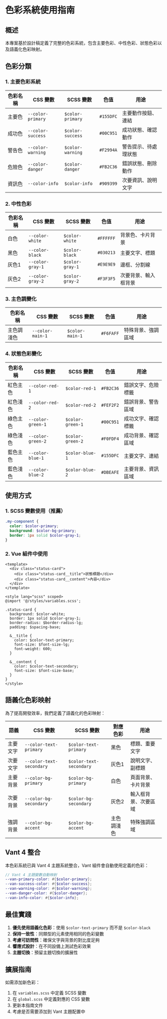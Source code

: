 # 色彩系統使用指南

## 概述

本專案基於設計稿定義了完整的色彩系統，包含主要色彩、中性色彩、狀態色彩以及語義化色彩映射。

## 色彩分類

### 1. 主要色彩系統

| 色彩名稱 | CSS 變數          | SCSS 變數        | 色值      | 用途                 |
| -------- | ----------------- | ---------------- | --------- | -------------------- |
| 主要色   | `--color-primary` | `$color-primary` | `#155DFC` | 主要動作按鈕、連結   |
| 成功色   | `--color-success` | `$color-success` | `#00C951` | 成功狀態、確認動作   |
| 警告色   | `--color-warning` | `$color-warning` | `#F2994A` | 警告提示、待處理狀態 |
| 危險色   | `--color-danger`  | `$color-danger`  | `#FB2C36` | 錯誤狀態、刪除動作   |
| 資訊色   | `--color-info`    | `$color-info`    | `#909399` | 次要資訊、說明文字   |

### 2. 中性色彩

| 色彩名稱 | CSS 變數         | SCSS 變數       | 色值      | 用途                 |
| -------- | ---------------- | --------------- | --------- | -------------------- |
| 白色     | `--color-white`  | `$color-white`  | `#FFFFFF` | 背景色、卡片背景     |
| 黑色     | `--color-black`  | `$color-black`  | `#030213` | 主要文字、標題       |
| 灰色1    | `--color-gray-1` | `$color-gray-1` | `#E9E9E9` | 邊框、分割線         |
| 灰色2    | `--color-gray-2` | `$color-gray-2` | `#F3F3F5` | 次要背景、輸入框背景 |

### 3. 主色調變化

| 色彩名稱   | CSS 變數         | SCSS 變數       | 色值      | 用途               |
| ---------- | ---------------- | --------------- | --------- | ------------------ |
| 主色調淺色 | `--color-main-1` | `$color-main-1` | `#F6FAFF` | 特殊背景、強調區域 |

### 4. 狀態色彩變化

| 色彩名稱 | CSS 變數          | SCSS 變數        | 色值      | 用途               |
| -------- | ----------------- | ---------------- | --------- | ------------------ |
| 紅色主色 | `--color-red-1`   | `$color-red-1`   | `#FB2C36` | 錯誤文字、危險標籤 |
| 紅色淺色 | `--color-red-2`   | `$color-red-2`   | `#FEF2F2` | 錯誤背景、警告區域 |
| 綠色主色 | `--color-green-1` | `$color-green-1` | `#00C951` | 成功文字、確認標籤 |
| 綠色淺色 | `--color-green-2` | `$color-green-2` | `#F0FDF4` | 成功背景、確認區域 |
| 藍色主色 | `--color-blue-1`  | `$color-blue-1`  | `#155DFC` | 主要文字、連結     |
| 藍色淺色 | `--color-blue-2`  | `$color-blue-2`  | `#DBEAFE` | 主要背景、資訊區域 |

## 使用方式

### 1. SCSS 變數使用（推薦）

```scss
.my-component {
  color: $color-primary;
  background: $color-bg-primary;
  border: 1px solid $color-gray-1;
}
```

### 2. Vue 組件中使用

```vue
<template>
  <div class="status-card">
    <div class="status-card__title">狀態標題</div>
    <div class="status-card__content">內容</div>
  </div>
</template>

<style lang="scss" scoped>
@import '@/styles/variables.scss';

.status-card {
  background: $color-white;
  border: 1px solid $color-gray-1;
  border-radius: $border-radius-lg;
  padding: $spacing-base;

  &__title {
    color: $color-text-primary;
    font-size: $font-size-lg;
    font-weight: 600;
  }

  &__content {
    color: $color-text-secondary;
    font-size: $font-size-base;
  }
}
</style>
```

## 語義化色彩映射

為了提高開發效率，我們定義了語義化的色彩映射：

| 語義     | CSS 變數                 | SCSS 變數               | 對應色彩   | 用途                 |
| -------- | ------------------------ | ----------------------- | ---------- | -------------------- |
| 主要文字 | `--color-text-primary`   | `$color-text-primary`   | 黑色       | 標題、重要文字       |
| 次要文字 | `--color-text-secondary` | `$color-text-secondary` | 灰色1      | 說明文字、副標題     |
| 主要背景 | `--color-bg-primary`     | `$color-bg-primary`     | 白色       | 頁面背景、卡片背景   |
| 次要背景 | `--color-bg-secondary`   | `$color-bg-secondary`   | 灰色2      | 輸入框背景、次要區域 |
| 強調背景 | `--color-bg-accent`      | `$color-bg-accent`      | 主色調淺色 | 特殊強調區域         |

## Vant 4 整合

本色彩系統已與 Vant 4 主題系統整合，Vant 組件會自動使用定義的色彩：

```scss
// Vant 4 主題變數自動映射
--van-primary-color: #{$color-primary};
--van-success-color: #{$color-success};
--van-warning-color: #{$color-warning};
--van-danger-color: #{$color-danger};
--van-info-color: #{$color-info};
```

## 最佳實踐

1. **優先使用語義化色彩**：使用 `$color-text-primary` 而不是 `$color-black`
2. **保持一致性**：同類型的元素使用相同的色彩變數
3. **考慮可訪問性**：確保文字與背景的對比度足夠
4. **響應式設計**：在不同設備上測試色彩效果
5. **主題切換**：預留主題切換的擴展性

## 擴展指南

如需添加新色彩：

1. 在 `variables.scss` 中定義 SCSS 變數
2. 在 `global.scss` 中定義對應的 CSS 變數
3. 更新本指南文件
4. 考慮是否需要添加到 Vant 主題配置中
